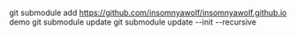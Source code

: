 git submodule add https://github.com/insomnyawolf/insomnyawolf.github.io demo
git submodule update
git submodule update --init --recursive